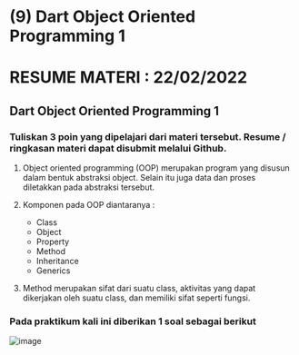 # (9) Dart Object Oriented Programming 1

# RESUME MATERI : 22/02/2022

## Dart Object Oriented Programming 1

### Tuliskan 3 poin yang dipelajari dari materi tersebut. Resume / ringkasan materi dapat disubmit melalui Github.


1. Object oriented programming (OOP) merupakan program yang disusun dalam bentuk abstraksi object. Selain itu juga data dan proses diletakkan pada abstraksi tersebut.
     

2. Komponen pada OOP diantaranya :
    - Class 
    - Object
    - Property
    - Method
    - Inheritance
    - Generics

3. Method merupakan sifat dari suatu class, aktivitas yang dapat dikerjakan oleh suatu class, dan memiliki sifat seperti fungsi.

### Pada praktikum kali ini diberikan 1 soal sebagai berikut
![image](https://user-images.githubusercontent.com/36509167/155489197-f4bb54de-a652-4344-9bc1-24286fcdd3b9.png)


 
